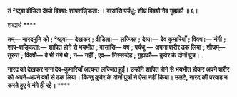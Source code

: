 **तं ²ष्ट्वा व्रीडिता देव्यो विवषा: शापशङ्किता: ।** **वासांसि पर्यधु: शीघ्रं विवषौ नैव गुह्यकौ ॥ ६॥** 

शब्दार्थ **** 

**तम्—** **नारदमुनि को** **; ²ष्ट्वा—** **देखकर** **; व्रीडिता:—** **लज्जित** **; देव्य:—** **देव कुमारियाँ** **; विवषा:—** **नंगी** **; शाप-शङ्किता:—** **शापित** **होने से भयभीत** **; वासांसि—** **वष** **; पर्यधु:—** **अपना शरीर ढक लिया** **; शीघ्रम्—** **तुरन्त** **; विवषौ—** **वे भी नंगे थे** **; न—** **नहीं** **; एव—** **निस्सन्देह** **; गुह्यकौ—** **कुवेर के दोनों पुत्र।** **.** 

**नारद को देखकर नग्न देव-कुमारियाँ अत्यन्त लज्जित हुईं। उन्होंने शापित होने से भयभीत** **होकर अपने शरीर को अपने-अपने वषों से ढक लिया। किन्तु कुवेर के दोनों पुत्रों ने ऐसा नहीं** **किया। उलटे, नारद की परवाह न करते हुए वे नंगे ही रहे।** **** 